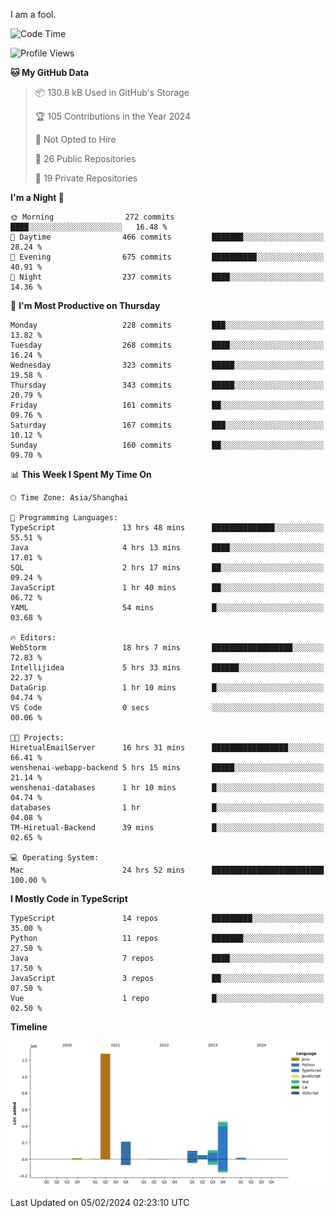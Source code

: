 I am a fool.

<!--START_SECTION:waka-->
![Code Time](http://img.shields.io/badge/Code%20Time-1%2C182%20hrs%2048%20mins-blue)

![Profile Views](http://img.shields.io/badge/Profile%20Views-0-blue)

**🐱 My GitHub Data** 

> 📦 130.8 kB Used in GitHub's Storage 
 > 
> 🏆 105 Contributions in the Year 2024
 > 
> 🚫 Not Opted to Hire
 > 
> 📜 26 Public Repositories 
 > 
> 🔑 19 Private Repositories 
 > 
**I'm a Night 🦉** 

```text
🌞 Morning                272 commits         ████░░░░░░░░░░░░░░░░░░░░░   16.48 % 
🌆 Daytime                466 commits         ███████░░░░░░░░░░░░░░░░░░   28.24 % 
🌃 Evening                675 commits         ██████████░░░░░░░░░░░░░░░   40.91 % 
🌙 Night                  237 commits         ████░░░░░░░░░░░░░░░░░░░░░   14.36 % 
```
📅 **I'm Most Productive on Thursday** 

```text
Monday                   228 commits         ███░░░░░░░░░░░░░░░░░░░░░░   13.82 % 
Tuesday                  268 commits         ████░░░░░░░░░░░░░░░░░░░░░   16.24 % 
Wednesday                323 commits         █████░░░░░░░░░░░░░░░░░░░░   19.58 % 
Thursday                 343 commits         █████░░░░░░░░░░░░░░░░░░░░   20.79 % 
Friday                   161 commits         ██░░░░░░░░░░░░░░░░░░░░░░░   09.76 % 
Saturday                 167 commits         ███░░░░░░░░░░░░░░░░░░░░░░   10.12 % 
Sunday                   160 commits         ██░░░░░░░░░░░░░░░░░░░░░░░   09.70 % 
```


📊 **This Week I Spent My Time On** 

```text
🕑︎ Time Zone: Asia/Shanghai

💬 Programming Languages: 
TypeScript               13 hrs 48 mins      ██████████████░░░░░░░░░░░   55.51 % 
Java                     4 hrs 13 mins       ████░░░░░░░░░░░░░░░░░░░░░   17.01 % 
SQL                      2 hrs 17 mins       ██░░░░░░░░░░░░░░░░░░░░░░░   09.24 % 
JavaScript               1 hr 40 mins        ██░░░░░░░░░░░░░░░░░░░░░░░   06.72 % 
YAML                     54 mins             █░░░░░░░░░░░░░░░░░░░░░░░░   03.68 % 

🔥 Editors: 
WebStorm                 18 hrs 7 mins       ██████████████████░░░░░░░   72.83 % 
Intellijidea             5 hrs 33 mins       ██████░░░░░░░░░░░░░░░░░░░   22.37 % 
DataGrip                 1 hr 10 mins        █░░░░░░░░░░░░░░░░░░░░░░░░   04.74 % 
VS Code                  0 secs              ░░░░░░░░░░░░░░░░░░░░░░░░░   00.06 % 

🐱‍💻 Projects: 
HiretualEmailServer      16 hrs 31 mins      █████████████████░░░░░░░░   66.41 % 
wenshenai-webapp-backend 5 hrs 15 mins       █████░░░░░░░░░░░░░░░░░░░░   21.14 % 
wenshenai-databases      1 hr 10 mins        █░░░░░░░░░░░░░░░░░░░░░░░░   04.74 % 
databases                1 hr                █░░░░░░░░░░░░░░░░░░░░░░░░   04.08 % 
TM-Hiretual-Backend      39 mins             █░░░░░░░░░░░░░░░░░░░░░░░░   02.65 % 

💻 Operating System: 
Mac                      24 hrs 52 mins      █████████████████████████   100.00 % 
```

**I Mostly Code in TypeScript** 

```text
TypeScript               14 repos            █████████░░░░░░░░░░░░░░░░   35.00 % 
Python                   11 repos            ███████░░░░░░░░░░░░░░░░░░   27.50 % 
Java                     7 repos             ████░░░░░░░░░░░░░░░░░░░░░   17.50 % 
JavaScript               3 repos             ██░░░░░░░░░░░░░░░░░░░░░░░   07.50 % 
Vue                      1 repo              █░░░░░░░░░░░░░░░░░░░░░░░░   02.50 % 
```



**Timeline**

![Lines of Code chart](https://raw.githubusercontent.com/VeejaLiu/VeejaLiu/master/assets/bar_graph.png)


 Last Updated on 05/02/2024 02:23:10 UTC
<!--END_SECTION:waka-->
